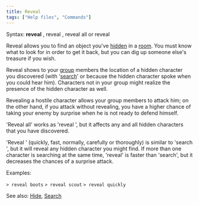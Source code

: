 ```yaml
---
title: Reveal
tags: ["Help files", "Commands"]
---
```

Syntax: **reveal** <object>, reveal <character>, reveal all or reveal
<effort>

Reveal <object> allows you to find an object you've
[hidden](hide "wikilink") in a [room](room "wikilink"). You must know
what to look for in order to get it back, but you can dig up someone
else's treasure if you wish.

Reveal <character> shows to your [group](group "wikilink") members the
location of a hidden character you discovered (with
'[search](search "wikilink")' or because the hidden character spoke when
you could hear him). Characters not in your group might realize the
presence of the hidden character as well.

Revealing a hostile character allows your group members to attack him;
on the other hand, if you attack without revealing, you have a higher
chance of taking your enemy by surprise when he is not ready to defend
himself.

'Reveal all' works as 'reveal <character>', but it affects any and all
hidden characters that you have discovered.

'Reveal <effort>' (quickly, fast, normally, carefully or thoroughly) is
similar to 'search <effort>', but it will reveal any hidden character
you might find. If more than one character is searching at the same
time, 'reveal' is faster than 'search', but it decreases the chances of
a surprise attack.

Examples:

`> reveal boots`
`> reveal scout`
`> reveal quickly`

See also: [Hide](Hide "wikilink"), [Search](Search "wikilink")
